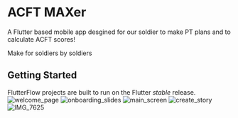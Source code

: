 # ACFT MAXer

A Flutter based mobile app desgined for our soldier to make PT plans and to calculate ACFT scores! 

Make for soldiers by soldiers

## Getting Started

FlutterFlow projects are built to run on the Flutter _stable_ release.
![welcome_page](https://github.com/user-attachments/assets/62c1e6a9-c7e7-4ab7-af9d-8535ab5ce444)
![onboarding_slides](https://github.com/user-attachments/assets/d5d24ce1-5daf-4b61-b640-4d7f162a0d8e)
![main_screen](https://github.com/user-attachments/assets/3c41cda0-e758-42dc-a97b-f5207229c6fe)
![create_story](https://github.com/user-attachments/assets/9ad1a755-c58e-4354-8701-d3cf8378ef91)
![IMG_7625](https://github.com/user-attachments/assets/8cbf790a-bbdb-46cb-9d39-571f0fb656aa)
